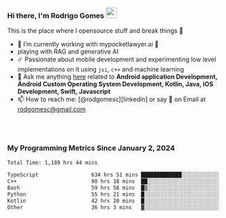 
### Hi there, I'm Rodrigo Gomes <img src="https://media.giphy.com/media/hvRJCLFzcasrR4ia7z/giphy.gif" width="25px">
This is the place where I opensource stuff and break things 🤣
- 🔭 I’m currently working with mypocketlawyer.ai 💜
- playing with RAG and generative AI
- ☄️ Passionate about mobile development and experimenting low level implementations on it using `jsi`, `c++` and machine learning
- 💬 Ask me anything [here](https://github.com/rodgomesc/rodgomesc/issues) related to <b>Android application Development, Android Custom Operating System Development, Kotlin, Java, iOS Development, Swift, Javascript</b>
- 📫 How to reach me: [@rodgomesc][linkedin] or say 👋 on Email at [rodgomesc@gmail.com](mailto:rodgomesc@gmail.com)


<br/>

<!-- 
<picture>
  <img src="/github-metrics.svg" alt="Metrics">
</picture>
-->

</br>

### My Programming Metrics Since January 2, 2024 


<!--START_SECTION:waka-->

```txt
Total Time: 1,189 hrs 44 mins

TypeScript                 634 hrs 51 mins █████████████░░░░░░░░░░░░   51.79 %
C++                        98 hrs 18 mins  ██░░░░░░░░░░░░░░░░░░░░░░░   08.02 %
Bash                       59 hrs 58 mins  █▒░░░░░░░░░░░░░░░░░░░░░░░   04.89 %
Python                     55 hrs 21 mins  █░░░░░░░░░░░░░░░░░░░░░░░░   04.52 %
Kotlin                     42 hrs 20 mins  █░░░░░░░░░░░░░░░░░░░░░░░░   03.45 %
Other                      36 hrs 3 mins   ▓░░░░░░░░░░░░░░░░░░░░░░░░   02.94 %
```

<!--END_SECTION:waka-->
